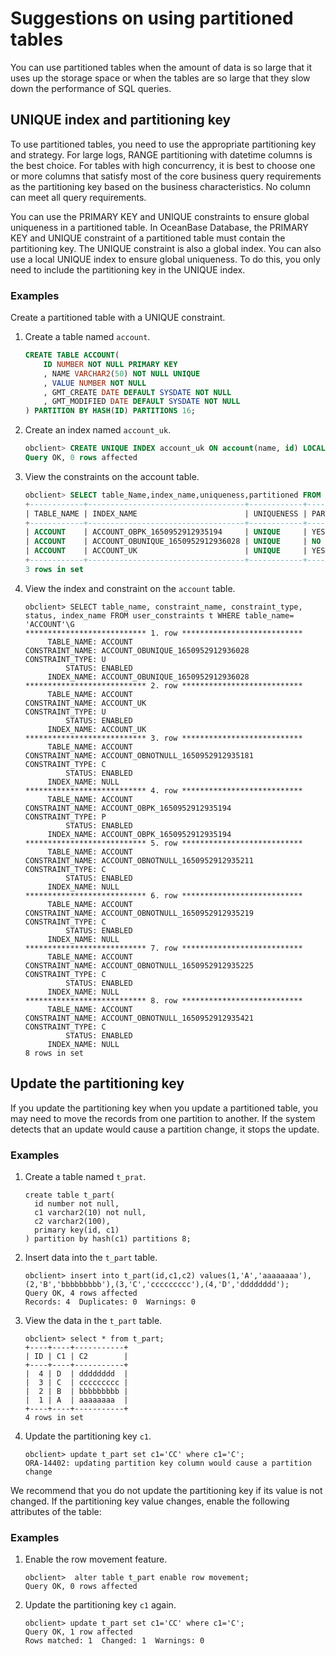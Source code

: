 # Suggestions on using partitioned tables

You can use partitioned tables when the amount of data is so large that it uses up the storage space or when the tables are so large that they slow down the performance of SQL queries.

## UNIQUE index and partitioning key

To use partitioned tables, you need to use the appropriate partitioning key and strategy. For large logs, RANGE partitioning with datetime columns is the best choice. For tables with high concurrency, it is best to choose one or more columns that satisfy most of the core business query requirements as the partitioning key based on the business characteristics. No column can meet all query requirements.

You can use the PRIMARY KEY and UNIQUE constraints to ensure global uniqueness in a partitioned table. In OceanBase Database, the PRIMARY KEY and UNIQUE constraint of a partitioned table must contain the partitioning key. The UNIQUE constraint is also a global index. You can also use a local UNIQUE index to ensure global uniqueness. To do this, you only need to include the partitioning key in the UNIQUE index.

### Examples

Create a partitioned table with a UNIQUE constraint.

1. Create a table named `account`.

   ```sql
   CREATE TABLE ACCOUNT(
       ID NUMBER NOT NULL PRIMARY KEY
       , NAME VARCHAR2(50) NOT NULL UNIQUE
       , VALUE NUMBER NOT NULL
       , GMT_CREATE DATE DEFAULT SYSDATE NOT NULL
       , GMT_MODIFIED DATE DEFAULT SYSDATE NOT NULL  
   ) PARTITION BY HASH(ID) PARTITIONS 16;
   ```

2. Create an index named `account_uk`.

   ```sql
   obclient> CREATE UNIQUE INDEX account_uk ON account(name, id) LOCAL ;
   Query OK, 0 rows affected
   ```

3. View the constraints on the account table.

   ```sql
   obclient> SELECT table_Name,index_name,uniqueness,partitioned FROM user_Indexes WHERE table_name= 'ACCOUNT';
   +------------+-----------------------------------+------------+-------------+
   | TABLE_NAME | INDEX_NAME                        | UNIQUENESS | PARTITIONED |
   +------------+-----------------------------------+------------+-------------+
   | ACCOUNT    | ACCOUNT_OBPK_1650952912935194     | UNIQUE     | YES         |
   | ACCOUNT    | ACCOUNT_OBUNIQUE_1650952912936028 | UNIQUE     | NO          |
   | ACCOUNT    | ACCOUNT_UK                        | UNIQUE     | YES         |
   +------------+-----------------------------------+------------+-------------+
   3 rows in set
   ```

4. View the index and constraint on the `account` table.

   ```unknow
   obclient> SELECT table_name, constraint_name, constraint_type, status, index_name FROM user_constraints t WHERE table_name= 'ACCOUNT'\G
   *************************** 1. row ***************************
        TABLE_NAME: ACCOUNT
   CONSTRAINT_NAME: ACCOUNT_OBUNIQUE_1650952912936028
   CONSTRAINT_TYPE: U
            STATUS: ENABLED
        INDEX_NAME: ACCOUNT_OBUNIQUE_1650952912936028
   *************************** 2. row ***************************
        TABLE_NAME: ACCOUNT
   CONSTRAINT_NAME: ACCOUNT_UK
   CONSTRAINT_TYPE: U
            STATUS: ENABLED
        INDEX_NAME: ACCOUNT_UK
   *************************** 3. row ***************************
        TABLE_NAME: ACCOUNT
   CONSTRAINT_NAME: ACCOUNT_OBNOTNULL_1650952912935181
   CONSTRAINT_TYPE: C
            STATUS: ENABLED
        INDEX_NAME: NULL
   *************************** 4. row ***************************
        TABLE_NAME: ACCOUNT
   CONSTRAINT_NAME: ACCOUNT_OBPK_1650952912935194
   CONSTRAINT_TYPE: P
            STATUS: ENABLED
        INDEX_NAME: ACCOUNT_OBPK_1650952912935194
   *************************** 5. row ***************************
        TABLE_NAME: ACCOUNT
   CONSTRAINT_NAME: ACCOUNT_OBNOTNULL_1650952912935211
   CONSTRAINT_TYPE: C
            STATUS: ENABLED
        INDEX_NAME: NULL
   *************************** 6. row ***************************
        TABLE_NAME: ACCOUNT
   CONSTRAINT_NAME: ACCOUNT_OBNOTNULL_1650952912935219
   CONSTRAINT_TYPE: C
            STATUS: ENABLED
        INDEX_NAME: NULL
   *************************** 7. row ***************************
        TABLE_NAME: ACCOUNT
   CONSTRAINT_NAME: ACCOUNT_OBNOTNULL_1650952912935225
   CONSTRAINT_TYPE: C
            STATUS: ENABLED
        INDEX_NAME: NULL
   *************************** 8. row ***************************
        TABLE_NAME: ACCOUNT
   CONSTRAINT_NAME: ACCOUNT_OBNOTNULL_1650952912935421
   CONSTRAINT_TYPE: C
            STATUS: ENABLED
        INDEX_NAME: NULL
   8 rows in set
   ```

## Update the partitioning key

If you update the partitioning key when you update a partitioned table, you may need to move the records from one partition to another. If the system detects that an update would cause a partition change, it stops the update.

### Examples

1. Create a table named `t_prat`.

   ```unknow
   create table t_part(
     id number not null,
     c1 varchar2(10) not null,
     c2 varchar2(100),
     primary key(id, c1)
   ) partition by hash(c1) partitions 8;
   ```

2. Insert data into the `t_part` table.

   ```unknow
   obclient> insert into t_part(id,c1,c2) values(1,'A','aaaaaaaa'),(2,'B','bbbbbbbbb'),(3,'C','ccccccccc'),(4,'D','dddddddd');
   Query OK, 4 rows affected
   Records: 4  Duplicates: 0  Warnings: 0
   ```

3. View the data in the `t_part` table.

   ```unknow
   obclient> select * from t_part;
   +----+----+-----------+
   | ID | C1 | C2        |
   +----+----+-----------+
   |  4 | D  | dddddddd  |
   |  3 | C  | ccccccccc |
   |  2 | B  | bbbbbbbbb |
   |  1 | A  | aaaaaaaa  |
   +----+----+-----------+
   4 rows in set
   ```

4. Update the partitioning key `c1`.

   ```unknow
   obclient> update t_part set c1='CC' where c1='C';
   ORA-14402: updating partition key column would cause a partition change
   ```

We recommend that you do not update the partitioning key if its value is not changed. If the partitioning key value changes, enable the following attributes of the table:

### Examples

1. Enable the row movement feature.

   ```unknow
   obclient>  alter table t_part enable row movement;
   Query OK, 0 rows affected
   ```

2. Update the partitioning key `c1` again.

   ```unknow
   obclient> update t_part set c1='CC' where c1='C';
   Query OK, 1 row affected
   Rows matched: 1  Changed: 1  Warnings: 0
   ```

